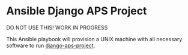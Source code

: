 # Ansible Django APS Project

DO NOT USE THIS! WORK IN PROGRESS

This Ansible playbook will provision a UNIX machine with all necessary software
to run [django-aps-project](https://github.com/bitmazk/django-aps-project).
